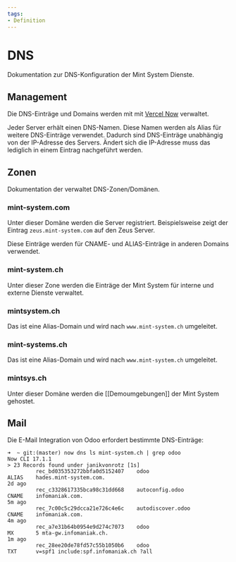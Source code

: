 ```yaml
---
tags:
- Definition
---
```

# DNS

Dokumentation zur DNS-Konfiguration der Mint System Dienste.

## Management

Die DNS-Einträge und Domains werden mit mit [Vercel Now](https://vercel.com/docs/now-cli#commands/dns) verwaltet.

Jeder Server erhält einen DNS-Namen. Diese Namen werden als Alias für weitere DNS-Einträge verwendet. Dadurch sind DNS-Einträge unabhängig von der IP-Adresse des Servers. Ändert sich die IP-Adresse muss das lediglich in einem Eintrag nachgeführt werden.

## Zonen

Dokumentation der verwaltet DNS-Zonen/Domänen.

### mint-system.com

Unter dieser Domäne werden die Server registriert. Beispielsweise zeigt der Eintrag `zeus.mint-system.com` auf den Zeus Server.

Diese Einträge werden für CNAME- und ALIAS-Einträge in anderen Domains verwendet.

### mint-system.ch

Unter  dieser Zone werden die Einträge der Mint System für interne und externe Dienste verwaltet.

### mintsystem.ch

Das ist eine Alias-Domain und wird nach `www.mint-system.ch` umgeleitet.

### mint-systems.ch

Das ist eine Alias-Domain und wird nach `www.mint-system.ch` umgeleitet.

### mintsys.ch

Unter dieser Domäne werden die [[Demoumgebungen]] der Mint System gehostet.

## Mail

Die E-Mail Integration von Odoo erfordert bestimmte DNS-Einträge:

```
➜  ~ git:(master) now dns ls mint-system.ch | grep odoo
Now CLI 17.1.1
> 23 Records found under janikvonrotz [1s]
         rec_bd035353272bbfa0d5152407    odoo                        ALIAS    hades.mint-system.com.                                                      2d ago
         rec_c3328617335bca98c31dd668    autoconfig.odoo             CNAME    infomaniak.com.                                                             5m ago
         rec_7c00c5c29dcca21e726c4e6c    autodiscover.odoo           CNAME    infomaniak.com.                                                             4m ago
         rec_a7e31b64b0954e9d274c7073    odoo                        MX       5 mta-gw.infomaniak.ch.                                                     1m ago
         rec_28ee20de78fd57c55b1050b6    odoo                        TXT      v=spf1 include:spf.infomaniak.ch ?all   
```